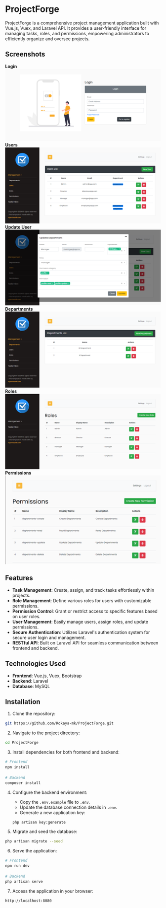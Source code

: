 
# ProjectForge

ProjectForge is a comprehensive project management application built with Vue.js, Vuex, and Laravel API. It provides a user-friendly interface for managing tasks, roles, and permissions, empowering administrators to efficiently organize and oversee projects.
## Screenshots
**Login**
![Screenshot 1](https://github.com/Rokaya-mk/ProjectForge/blob/main/public/images/login.png)
**Users**
![Screenshot 2](https://github.com/Rokaya-mk/ProjectForge/blob/main/public/images/users.png)
**Update User**
![Screenshot 3](https://github.com/Rokaya-mk/ProjectForge/blob/main/public/images/user_update.png)
**Departments**
![Screenshot 4](https://github.com/Rokaya-mk/ProjectForge/blob/main/public/images/departments.png)
**Roles**
![Screenshot 5](https://github.com/Rokaya-mk/ProjectForge/blob/main/public/images/roles.png)
**Permissions**
![Screenshot 6](https://github.com/Rokaya-mk/ProjectForge/blob/main/public/images/permissions.png)
## Features

- **Task Management**: Create, assign, and track tasks effortlessly within projects.
- **Role Management**: Define various roles for users with customizable permissions.
- **Permission Control**: Grant or restrict access to specific features based on user roles.
- **User Management**: Easily manage users, assign roles, and update permissions.
- **Secure Authentication**: Utilizes Laravel's authentication system for secure user login and management.
- **RESTful API**: Built on Laravel API for seamless communication between frontend and backend.

## Technologies Used

- **Frontend**: Vue.js, Vuex, Bootstrap
- **Backend**: Laravel
- **Database**: MySQL

## Installation

1. Clone the repository:

```bash
git https://github.com/Rokaya-mk/ProjectForge.git
```

2. Navigate to the project directory:

```bash
cd ProjectForge
```

3. Install dependencies for both frontend and backend:

```bash
# Frontend
npm install

# Backend
composer install
```

4. Configure the backend environment:

   - Copy the `.env.example` file to `.env`.
   - Update the database connection details in `.env`.
   - Generate a new application key:

   ```bash
   php artisan key:generate
   ```

5. Migrate and seed the database:

```bash
php artisan migrate --seed
```

6. Serve the application:

```bash
# Frontend
npm run dev

# Backend
php artisan serve
```

7. Access the application in your browser:

```
http://localhost:8080
```
